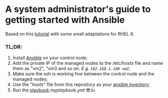 # A system administrator's guide to getting started with Ansible 
Based on this [tutorial](https://www.redhat.com/en/blog/system-administrators-guide-getting-started-ansible-fast) with some small adaptations for RHEL 8.
### TL;DR: 
1. Install [Ansible](https://docs.ansible.com/ansible/latest/installation_guide/intro_installation.html) on your control node;
2. Add the private IP of the managed nodes to the /etc/hosts file and name them as "vm2", "vm3 and so on. *E.g. `192.168.1.100 vm2`*;
3. Make sure the ssh is working fine between the control node and the managed nodes; 
3. Use the "hosts" file from this repository as your [ansible inventory](https://docs.ansible.com/ansible/latest/user_guide/intro_inventory.html);
4. Run the [playbook](https://docs.ansible.com/ansible/latest/user_guide/playbooks.html) *myplaybook.yml* 😎👍
